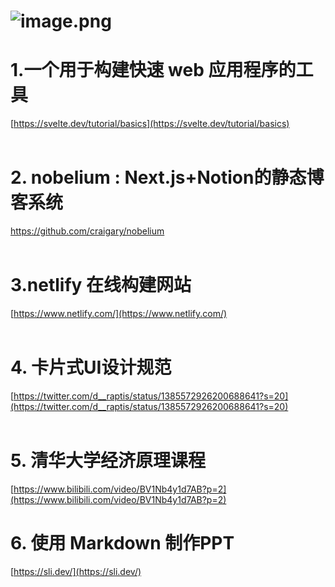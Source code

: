 # ![image.png](https://cdn.nlark.com/yuque/0/2021/png/132503/1632621498060-cb30bd2a-4149-4125-92ff-fc53fb7040a3.png#clientId=u0a92718f-1ab9-4&from=paste&height=762&id=uc7ecd2d6&margin=%5Bobject%20Object%5D&name=image.png&originHeight=762&originWidth=1080&originalType=binary&ratio=1&size=1134824&status=done&style=none&taskId=u955111eb-c79c-413f-a38a-a59c6136577&width=1080)
# 1.一个用于构建快速 web 应用程序的工具
[https://svelte.dev/tutorial/basics](https://svelte.dev/tutorial/basics) <br />​<br />
# 2. nobelium : Next.js+Notion的静态博客系统 
[ https://github.com/craigary/nobelium ]()<br />​<br />
# 3.netlify 在线构建网站 
[https://www.netlify.com/](https://www.netlify.com/) <br />​<br />
# 4. 卡片式UI设计规范
[https://twitter.com/d__raptis/status/1385572926200688641?s=20](https://twitter.com/d__raptis/status/1385572926200688641?s=20) <br />​<br />
# 5. 清华大学经济原理课程
[https://www.bilibili.com/video/BV1Nb4y1d7AB?p=2](https://www.bilibili.com/video/BV1Nb4y1d7AB?p=2)<br />

# 6. 使用 Markdown 制作PPT
[https://sli.dev/](https://sli.dev/) 
